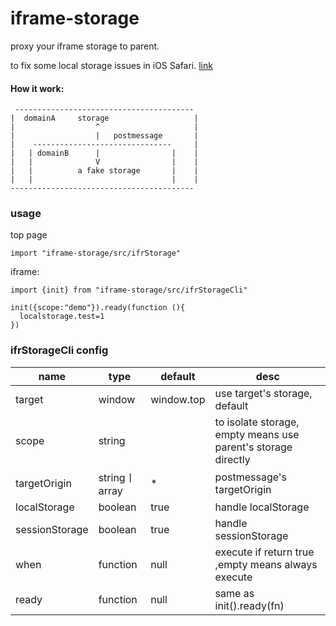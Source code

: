 # iframe-storage

proxy your iframe storage to parent.

to fix some  local storage issues in iOS Safari. [link](https://stackoverflow.com/questions/52730903/persistent-local-storage-in-ios-safari-issues/52897329)

#### How it work:

```
 ----------------------------------------
|  domainA     storage                   |
|                  ^                     |
|                  |   postmessage       |
|    -------------------------------     |
|   | domainB      |                |    |
|   |              V                |    |
|   |          a fake storage       |    |
|   |                               |    |
-----------------------------------------
```

### usage
top page
```
import "iframe-storage/src/ifrStorage"

```


iframe:
```
import {init} from "iframe-storage/src/ifrStorageCli"

init({scope:"demo"}).ready(function (){
  localstorage.test=1  
})
```


### ifrStorageCli config

| name | type | default | desc |
| ---- | ---- | --- |---- |
| target | window |  window.top | use target's storage, default |
| scope | string |  |  to isolate storage, empty means use parent's storage directly |
| targetOrigin | string丨array | * | postmessage's targetOrigin |
| localStorage | boolean | true | handle localStorage |
| sessionStorage | boolean | true | handle sessionStorage |
| when | function | null | execute if return true ,empty means always execute |
| ready | function | null | same as init().ready(fn) |
